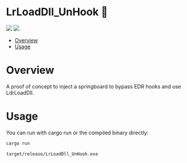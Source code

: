 # LrLoadDll_UnHook 🦀

<p align="left">
	<a href="https://www.rust-lang.org/"><img src="https://img.shields.io/badge/made%20with-Rust-red"></a>
	<a href="#"><img src="https://img.shields.io/badge/platform-windows-blueviolet"></a>
</p>

- [Overview](#overview)
- [Usage](#usage)

# Overview
A proof of concept to inject a springboard to bypass EDR hooks and use LdrLoadDll.

# Usage 

You can run with cargo run or the compiled binary directly:
```sh
cargo run
```
```sh
target/release/LrLoadDll_UnHook.exe
```
